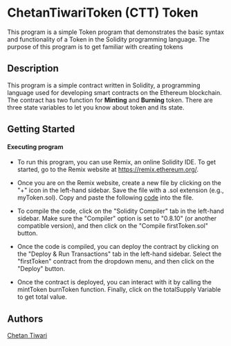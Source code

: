 # ChetanTiwariToken (CTT) Token

This  program is a simple Token program that demonstrates the basic syntax and functionality of a Token in the Solidity programming language. The purpose of this program is to get familiar with creating tokens

## Description

This program is a simple contract written in Solidity, a programming language used for developing smart contracts on the Ethereum blockchain. The contract has two function for **Minting** and **Burning** token. There are three state variables to let you know about token and its state.

## Getting Started

#### Executing program

- To run this program, you can use Remix, an online Solidity IDE. To get started, go to the Remix website at https://remix.ethereum.org/.

- Once you are on the Remix website, create a new file by clicking on the "+" icon in the left-hand sidebar. Save the file with a .sol extension (e.g., myToken.sol). Copy and paste the following [code](myToken/myToken.sol) into the file.

- To compile the code, click on the "Solidity Compiler" tab in the left-hand sidebar. Make sure the "Compiler" option is set to "0.8.10" (or another compatible version), and then click on the "Compile firstToken.sol" button.

- Once the code is compiled, you can deploy the contract by clicking on the "Deploy & Run Transactions" tab in the left-hand sidebar. Select the "firstToken" contract from the dropdown menu, and then click on the "Deploy" button.

- Once the contract is deployed, you can interact with it by calling the mintToken burnToken function. Finally, click on the totalSupply Variable to get total value.

## Authors

[Chetan Tiwari](https://discordapp.com/users/1167867947595858063)
